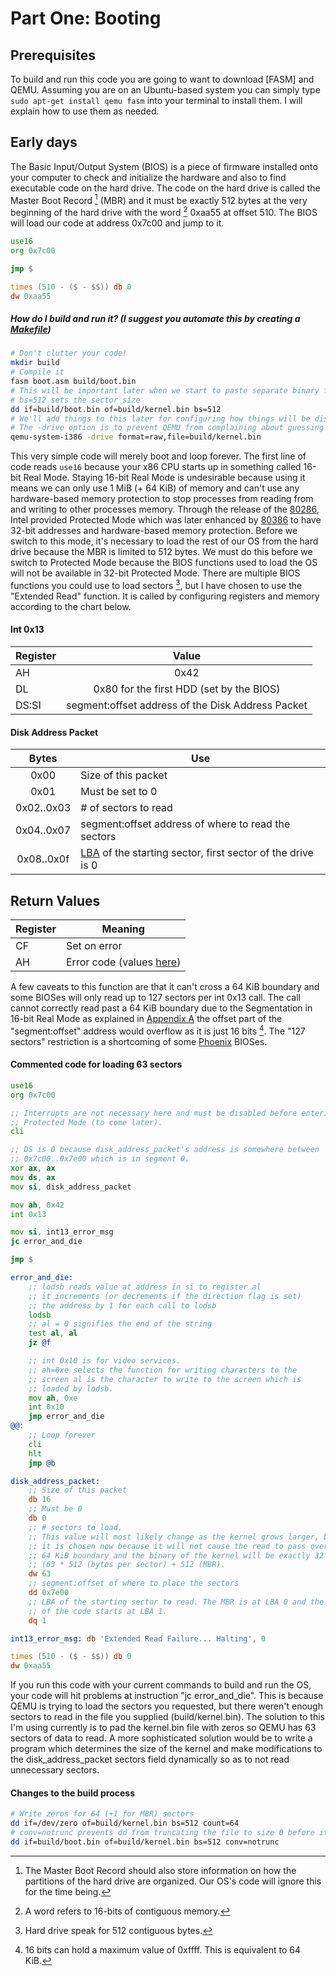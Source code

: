 # Part One: Booting

## Prerequisites

To build and run this code you are going to want to download [FASM] and QEMU. Assuming you are on an Ubuntu-based system you can simply type `sudo apt-get install qemu fasm` into your terminal to install them. I will explain how to use them as needed.

## Early days

The Basic Input/Output System (BIOS) is a piece of firmware installed onto your computer to check and initialize the hardware and also to find executable code on the hard drive. The code on the hard drive is called the Master Boot Record [^1] (MBR) and it must be exactly 512 bytes at the very beginning of the hard drive with the word [^2] 0xaa55 at offset 510. The BIOS will load our code at address 0x7c00 and jump to it.

```fasm
use16
org 0x7c00

jmp $

times (510 - ($ - $$)) db 0
dw 0xaa55
```

##### How do I build and run it? (I suggest you automate this by creating a [Makefile](https://www.gnu.org/software/make/manual/html_node/index.html#Top))
```bash
# Don't clutter your code!
mkdir build
# Compile it
fasm boot.asm build/boot.bin
# This will be important later when we start to paste separate binary files together
# bs=512 sets the sector size
dd if=build/boot.bin of=build/kernel.bin bs=512
# We'll add things to this later for configuring how things will be displayed, how to receive output from serial ports for debugging, and how much memory to supply the OS.
# The -drive option is to prevent QEMU from complaining about guessing the file format.
qemu-system-i386 -drive format=raw,file=build/kernel.bin
```

This very simple code will merely boot and loop forever. The first line of code reads `use16` because your x86 CPU starts up in something called 16-bit Real Mode. Staying 16-bit Real Mode is undesirable because using it means we can only use 1 MiB (+ 64 KiB) of memory and can't use any hardware-based memory protection to stop processes from reading from and writing to other processes memory. Through the release of the [80286](https://en.wikipedia.org/wiki/Intel_80286]), Intel provided Protected Mode which was later enhanced by [80386](https://en.wikipedia.org/wiki/Intel_80386) to have 32-bit addresses and hardware-based memory protection. Before we switch to this mode, it's necessary to load the rest of our OS from the hard drive because the MBR is limited to 512 bytes. We must do this before we switch to Protected Mode because the BIOS functions used to load the OS will not be available in 32-bit Protected Mode. There are multiple BIOS functions you could use to load sectors [^3], but I have chosen to use the "Extended Read" function. It is called by configuring registers and memory according to the chart below.

#### Int 0x13

|Register|Value|
|--------|:---:|
|AH      |0x42 |
|DL      |0x80 for the first HDD (set by the BIOS)|
|DS:SI   |segment:offset address of the Disk Address Packet|

#### Disk Address Packet

| Bytes      | Use                                                 |
|:----------:|-----------------------------------------------------|
| 0x00       | Size of this packet                                 |
| 0x01       | Must be set to 0                                    |
| 0x02..0x03 | # of sectors to read                                |
| 0x04..0x07 | segment:offset address of where to read the sectors |
| 0x08..0x0f | [LBA](https://en.wikipedia.org/wiki/Logical_block_addressing) of the starting sector, first sector of the drive is 0|

## Return Values

| Register         | Meaning      |
|------------------|--------------|
| CF               | Set on error |
| AH               | Error code (values [here](http://www.delorie.com/djgpp/doc/rbinter/it/34/2.html))|

A few caveats to this function are that it can't cross a 64 KiB boundary and some BIOSes will only read up to 127 sectors per int 0x13 call. The call cannot correctly read past a 64 KiB boundary due to the Segmentation in 16-bit Real Mode as explained in [Appendix A](https://todo.com) the offset part of the "segment:offset" address would overflow as it is just 16 bits [^4]. The "127 sectors" restriction is a shortcoming of some [Phoenix](https://en.wikipedia.org/wiki/Phoenix_Technologies) BIOSes.

#### Commented code for loading 63 sectors

```fasm
use16
org 0x7c00

;; Interrupts are not necessary here and must be disabled before entering
;; Protected Mode (to come later).
cli

;; DS is 0 because disk_address_packet's address is somewhere between
;; 0x7c00..0x7e00 which is in segment 0.
xor ax, ax
mov ds, ax
mov si, disk_address_packet

mov ah, 0x42
int 0x13

mov si, int13_error_msg
jc error_and_die

jmp $

error_and_die:
	;; lodsb reads value at address in si to register al
	;; it increments (or decrements if the direction flag is set)
	;; the address by 1 for each call to lodsb
	lodsb
	;; al = 0 signifies the end of the string
	test al, al
	jz @f

	;; int 0x10 is for video services.
	;; ah=0xe selects the function for writing characters to the
	;; screen al is the character to write to the screen which is
	;; loaded by lodsb.
	mov ah, 0xe
	int 0x10
	jmp error_and_die
@@:
	;; Loop forever
	cli
	hlt
	jmp @b

disk_address_packet:
	;; Size of this packet
	db 16
	;; Must be 0
	db 0
	;; # sectors to load.
	;; This value will most likely change as the kernel grows larger, but
	;; it is chosen now because it will not cause the read to pass over a
	;; 64 KiB boundary and the binary of the kernel will be exactly 32 KiB
	;; (63 * 512 (bytes per sector) + 512 (MBR).
	dw 63
	;; segment:offset of where to place the sectors
	dd 0x7e00
	;; LBA of the starting sector to read. The MBR is at LBA 0 and the rest
	;; of the code starts at LBA 1.
	dq 1

int13_error_msg: db 'Extended Read Failure... Halting', 0

times (510 - ($ - $$)) db 0
dw 0xaa55
```

If you run this code with your current commands to build and run the OS, your code will hit problems at instruction "jc error_and_die". This is because QEMU is trying to load the sectors you requested, but there weren't enough sectors to read in the file you supplied (build/kernel.bin). The solution to this I'm using currently is to pad the kernel.bin file with zeros so QEMU has 63 sectors of data to read. A more sophisticated solution would be to write a program which determines the size of the kernel and make modifications to the disk_address_packet sectors field dynamically so as to not read unnecessary sectors.

#### Changes to the build process

```bash
# Write zeros for 64 (+1 for MBR) sectors
dd if=/dev/zero of=build/kernel.bin bs=512 count=64
# conv=notrunc prevents dd from truncating the file to size 0 before it does the write.
dd if=build/boot.bin of=build/kernel.bin bs=512 conv=notrunc
```

[^1]: The Master Boot Record should also store information on how the partitions of the hard drive are organized. Our OS's code will ignore this for the time being.
[^2]: A word refers to 16-bits of contiguous memory.
[^3]: Hard drive speak for 512 contiguous bytes.
[^4]: 16 bits can hold a maximum value of 0xffff. This is equivalent to 64 KiB.
